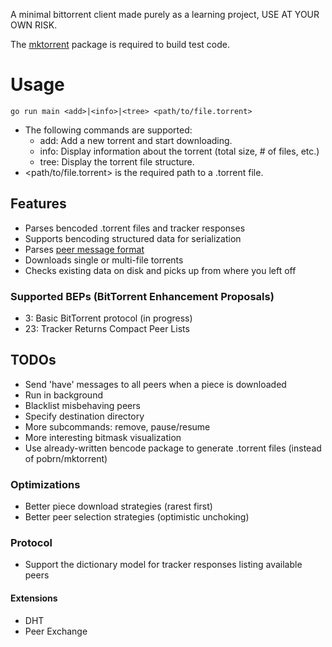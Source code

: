 A minimal bittorrent client made purely as a learning project, USE AT YOUR OWN RISK.

The [mktorrent](github.com/pobrn/mktorrent/) package is required to build test code.

# Usage
```console
go run main <add>|<info>|<tree> <path/to/file.torrent>
```

- The following commands are supported:
  - add: Add a new torrent and start downloading.
  - info: Display information about the torrent (total size, # of files, etc.)
  - tree: Display the torrent file structure.
- <path/to/file.torrent> is the required path to a .torrent file.

## Features
- Parses bencoded .torrent files and tracker responses
- Supports bencoding structured data for serialization
- Parses [peer message format](https://wiki.theory.org/BitTorrentSpecification#Messages)
- Downloads single or multi-file torrents
- Checks existing data on disk and picks up from where you left off

### Supported BEPs (BitTorrent Enhancement Proposals)
- 3: Basic BitTorrent protocol (in progress)
- 23: Tracker Returns Compact Peer Lists

## TODOs
- Send 'have' messages to all peers when a piece is downloaded
- Run in background
- Blacklist misbehaving peers
- Specify destination directory
- More subcommands: remove, pause/resume
- More interesting bitmask visualization
- Use already-written bencode package to generate .torrent files (instead of pobrn/mktorrent)

### Optimizations
- Better piece download strategies (rarest first)
- Better peer selection strategies (optimistic unchoking)

### Protocol
- Support the dictionary model for tracker responses listing available peers
#### Extensions
- DHT
- Peer Exchange
